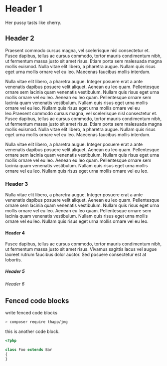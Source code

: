 # Header 1

Her pussy tasts like cherry.

## Header 2

Praesent commodo cursus magna, vel scelerisque nisl consectetur et. Fusce dapibus, tellus ac cursus commodo, tortor mauris condimentum nibh, ut fermentum massa justo sit amet risus. Etiam porta sem malesuada magna mollis euismod. Nulla vitae elit libero, a pharetra augue. Nullam quis risus eget urna mollis ornare vel eu leo. Maecenas faucibus mollis interdum.

Nulla vitae elit libero, a pharetra augue. Integer posuere erat a ante venenatis dapibus posuere velit aliquet. Aenean eu leo quam. Pellentesque ornare sem lacinia quam venenatis vestibulum. Nullam quis risus eget urna mollis ornare vel eu leo. Aenean eu leo quam. Pellentesque ornare sem lacinia quam venenatis vestibulum. Nullam quis risus eget urna mollis ornare vel eu leo. Nullam quis risus eget urna mollis ornare vel eu leo.Praesent commodo cursus magna, vel scelerisque nisl consectetur et. Fusce dapibus, tellus ac cursus commodo, tortor mauris condimentum nibh, ut fermentum massa justo sit amet risus. Etiam porta sem malesuada magna mollis euismod. Nulla vitae elit libero, a pharetra augue. Nullam quis risus eget urna mollis ornare vel eu leo. Maecenas faucibus mollis interdum.

Nulla vitae elit libero, a pharetra augue. Integer posuere erat a ante venenatis dapibus posuere velit aliquet. Aenean eu leo quam. Pellentesque ornare sem lacinia quam venenatis vestibulum. Nullam quis risus eget urna mollis ornare vel eu leo. Aenean eu leo quam. Pellentesque ornare sem lacinia quam venenatis vestibulum. Nullam quis risus eget urna mollis ornare vel eu leo. Nullam quis risus eget urna mollis ornare vel eu leo.

### Header 3

Nulla vitae elit libero, a pharetra augue. Integer posuere erat a ante venenatis dapibus posuere velit aliquet. Aenean eu leo quam. Pellentesque ornare sem lacinia quam venenatis vestibulum. Nullam quis risus eget urna mollis ornare vel eu leo. Aenean eu leo quam. Pellentesque ornare sem lacinia quam venenatis vestibulum. Nullam quis risus eget urna mollis ornare vel eu leo. Nullam quis risus eget urna mollis ornare vel eu leo.

#### Header 4

Fusce dapibus, tellus ac cursus commodo, tortor mauris condimentum nibh, ut fermentum massa justo sit amet risus. Vivamus sagittis lacus vel augue laoreet rutrum faucibus dolor auctor. Sed posuere consectetur est at lobortis.

##### Header 5

###### Header 6

## Fenced code blocks

write fenced code blocks

```sh
> composer require thapp/jmg
```

this is another code block.

```php
<?php

class Foo extends Bar
{
}
```
